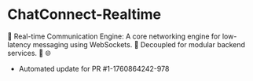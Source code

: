 # ChatConnect-Realtime
🔗 Real-time Communication Engine: A core networking engine for low-latency messaging using WebSockets. 💬 Decoupled for modular backend services. 📡 🌐


- Automated update for PR #1-1760864242-978